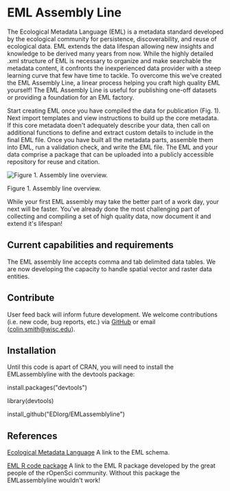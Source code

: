 # EML Assembly Line

The Ecological Metadata Language (EML) is a metadata standard developed by the ecological community for persistence, discoverability, and reuse of ecological data. EML extends the data lifespan allowing new insights and knowledge to be derived many years from now. While the highly detailed .xml structure of EML is necessary to organize and make searchable the metadata content, it confronts the inexperienced data provider with a steep learning curve that few have time to tackle. To overcome this we've created the EML Assembly Line, a linear process helping you craft high quality EML yourself! The EML Assembly Line is useful for publishing one-off datasets or providing a foundation for an EML factory.

Start creating EML once you have compiled the data for publication (Fig. 1). Next import templates and view instructions to build up the core metadata. If this core metadata doen't adequately describe your data, then call on additional functions to define and extract custom details to include in the final EML file. Once you have built all the metadata parts, assemble them into EML, run a validation check, and write the EML file. The EML and your data comprise a package that can be uploaded into a publicly accessible repository for reuse and citation.

![Figure 1. Assembly line overview.](https://github.com/EDIorg/EMLassemblyline/blob/master/vignettes/eml_assembly_line_overview.jpg)

Figure 1. Assembly line overview.

While your first EML assembly may take the better part of a work day, your next will be faster. You've already done the most challenging part of collecting and compiling a set of high quality data, now document it and extend it's lifespan!

## Current capabilities and requirements
The EML assembly line accepts comma and tab delimited data tables. We are now developing the capacity to handle spatial vector and raster data entities.

## Contribute
User feed back will inform future development. We welcome contributions (i.e. new code, bug reports, etc.) via [GitHub](https://github.com/EDIorg/EMLassemblyline) or email (colin.smith@wisc.edu).

## Installation
Until this code is apart of CRAN, you will need to install the EMLassemblyline with the devtools package: 

install.packages("devtools")

library(devtools)

install_github("EDIorg/EMLassemblyline")

## References
[Ecological Metadata Language](https://knb.ecoinformatics.org/#external//emlparser/docs/index.html) A link to the EML schema.

[EML R code package](https://github.com/ropensci/EML) A link to the EML R package developed by the great people of the rOpenSci community. Without this package the EMLassemblyline wouldn't work!

